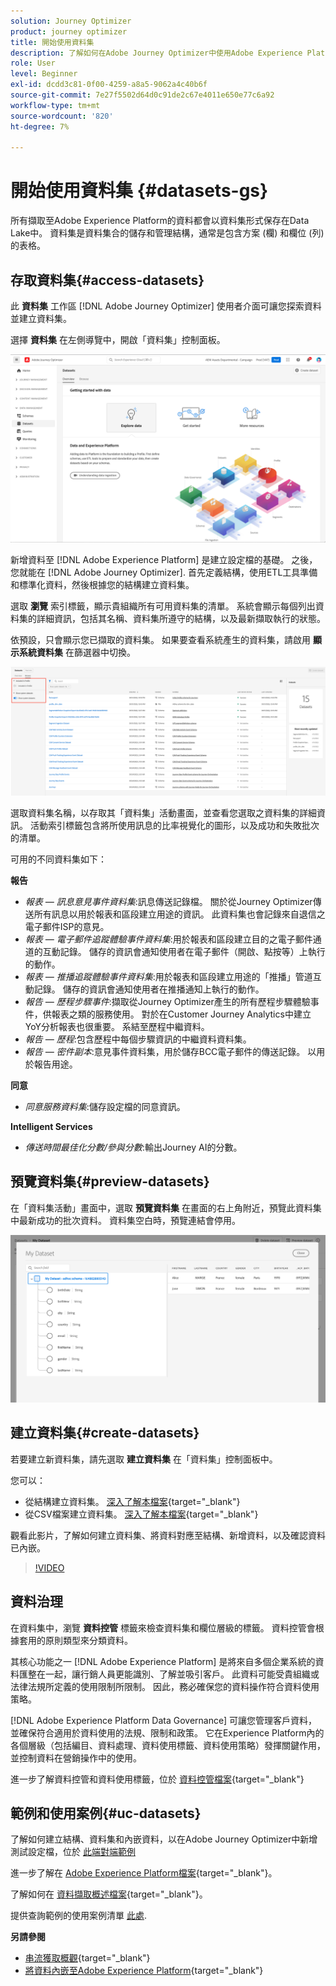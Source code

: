 ```yaml
---
solution: Journey Optimizer
product: journey optimizer
title: 開始使用資料集
description: 了解如何在Adobe Journey Optimizer中使用Adobe Experience Platform資料集
role: User
level: Beginner
exl-id: dcdd3c81-0f00-4259-a8a5-9062a4c40b6f
source-git-commit: 7e27f5502d64d0c91de2c67e4011e650e77c6a92
workflow-type: tm+mt
source-wordcount: '820'
ht-degree: 7%

---
```


# 開始使用資料集 {#datasets-gs}

所有擷取至Adobe Experience Platform的資料都會以資料集形式保存在Data Lake中。 資料集是資料集合的儲存和管理結構，通常是包含方案 (欄) 和欄位 (列) 的表格。 

## 存取資料集{#access-datasets}

此 **資料集** 工作區 [!DNL Adobe Journey Optimizer] 使用者介面可讓您探索資料並建立資料集。

選擇 **資料集** 在左側導覽中，開啟「資料集」控制面板。

![](assets/datasets-home.png)

新增資料至 [!DNL Adobe Experience Platform] 是建立設定檔的基礎。 之後，您就能在 [!DNL Adobe Journey Optimizer]. 首先定義結構，使用ETL工具準備和標準化資料，然後根據您的結構建立資料集。

選取 **瀏覽** 索引標籤，顯示貴組織所有可用資料集的清單。 系統會顯示每個列出資料集的詳細資訊，包括其名稱、資料集所遵守的結構，以及最新擷取執行的狀態。

依預設，只會顯示您已擷取的資料集。 如果要查看系統產生的資料集，請啟用 **顯示系統資料集** 在篩選器中切換。

![](assets/ajo-system-datasets.png)

選取資料集名稱，以存取其「資料集」活動畫面，並查看您選取之資料集的詳細資訊。 活動索引標籤包含將所使用訊息的比率視覺化的圖形，以及成功和失敗批次的清單。

可用的不同資料集如下：

**報告**

* _報表 — 訊息意見事件資料集_:訊息傳送記錄檔。 關於從Journey Optimizer傳送所有訊息以用於報表和區段建立用途的資訊。 此資料集也會記錄來自退信之電子郵件ISP的意見。
* _報表 — 電子郵件追蹤體驗事件資料集_:用於報表和區段建立目的之電子郵件通道的互動記錄。 儲存的資訊會通知使用者在電子郵件（開啟、點按等）上執行的動作。
* _報表 — 推播追蹤體驗事件資料集_:用於報表和區段建立用途的「推播」管道互動記錄。 儲存的資訊會通知使用者在推播通知上執行的動作。
* _報告 — 歷程步驟事件_:擷取從Journey Optimizer產生的所有歷程步驟體驗事件，供報表之類的服務使用。 對於在Customer Journey Analytics中建立YoY分析報表也很重要。 系結至歷程中繼資料。
* _報告 — 歷程_:包含歷程中每個步驟資訊的中繼資料資料集。
* _報告 — 密件副本_:意見事件資料集，用於儲存BCC電子郵件的傳送記錄。 以用於報告用途。

**同意**

* _同意服務資料集_:儲存設定檔的同意資訊。

**Intelligent Services**

* _傳送時間最佳化分數/參與分數_:輸出Journey AI的分數。

## 預覽資料集{#preview-datasets}

在「資料集活動」畫面中，選取 **預覽資料集** 在畫面的右上角附近，預覽此資料集中最新成功的批次資料。 資料集空白時，預覽連結會停用。

![](assets/dataset-preview.png)

## 建立資料集{#create-datasets}

若要建立新資料集，請先選取 **建立資料集** 在「資料集」控制面板中。

您可以：

* 從結構建立資料集。 [深入了解本檔案](https://experienceleague.adobe.com/docs/experience-platform/catalog/datasets/user-guide.html?lang=en#schema){target=&quot;_blank&quot;}
* 從CSV檔案建立資料集。 [深入了解本檔案](https://experienceleague.adobe.com/docs/experience-platform/ingestion/tutorials/map-a-csv-file.html?lang=zh-Hant){target=&quot;_blank&quot;}

觀看此影片，了解如何建立資料集、將資料對應至結構、新增資料，以及確認資料已內嵌。

>[!VIDEO](https://video.tv.adobe.com/v/334293?quality=12)

## 資料治理

在資料集中，瀏覽 **資料控管** 標籤來檢查資料集和欄位層級的標籤。 資料控管會根據套用的原則類型來分類資料。

其核心功能之一 [!DNL Adobe Experience Platform] 是將來自多個企業系統的資料匯整在一起，讓行銷人員更能識別、了解並吸引客戶。 此資料可能受貴組織或法律法規所定義的使用限制所限制。 因此，務必確保您的資料操作符合資料使用策略。

[!DNL Adobe Experience Platform Data Governance] 可讓您管理客戶資料，並確保符合適用於資料使用的法規、限制和政策。 它在Experience Platform內的各個層級（包括編目、資料處理、資料使用標籤、資料使用策略）發揮關鍵作用，並控制資料在營銷操作中的使用。

進一步了解資料控管和資料使用標籤，位於 [資料控管檔案](https://experienceleague.adobe.com/docs/experience-platform/data-governance/labels/user-guide.html){target=&quot;_blank&quot;}

## 範例和使用案例{#uc-datasets}

了解如何建立結構、資料集和內嵌資料，以在Adobe Journey Optimizer中新增測試設定檔，位於 [此端對端範例](../segment/creating-test-profiles.md)

進一步了解在 [Adobe Experience Platform檔案](https://experienceleague.adobe.com/docs/experience-platform/catalog/datasets/overview.html?lang=zh-Hant){target=&quot;_blank&quot;}。

了解如何在 [資料擷取概述檔案](https://experienceleague.adobe.com/docs/experience-platform/ingestion/home.html?lang=zh-Hant){target=&quot;_blank&quot;}。

提供查詢範例的使用案例清單 [此處](../data/datasets-query-examples.md).

**另請參閱**

* [串流獲取概觀](https://experienceleague.adobe.com/docs/experience-platform/ingestion/streaming/overview.html?lang=zh-Hant){target=&quot;_blank&quot;}
* [將資料內嵌至Adobe Experience Platform](https://experienceleague.adobe.com/docs/experience-platform/ingestion/tutorials/ingest-batch-data.html){target=&quot;_blank&quot;}
